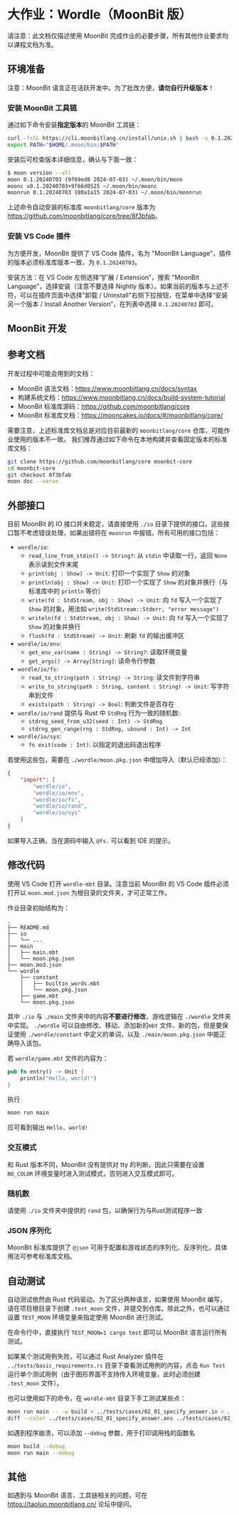 # 大作业：Wordle（MoonBit 版）

请注意：此文档仅描述使用 MoonBit
完成作业的必要步骤，所有其他作业要求均以课程文档为准。

## 环境准备

注意：MoonBit 语言正在活跃开发中。为了批改方便，**请勿自行升级版本**！

### 安装 MoonBit 工具链

通过如下命令安装**指定版本**的 MoonBit 工具链：

```bash
curl -fsSL https://cli.moonbitlang.cn/install/unix.sh | bash -s 0.1.20240703+9f66d0525
export PATH="$HOME/.moon/bin:$PATH"
```

安装后可检查版本详细信息，确认与下面一致：

```bash
$ moon version --all
moon 0.1.20240703 (9f69ed8 2024-07-03) ~/.moon/bin/moon
moonc v0.1.20240703+9f66d0525 ~/.moon/bin/moonc
moonrun 0.1.20240703 (80a1a15 2024-07-03) ~/.moon/bin/moonrun
```

上述命令自动安装的标准库 `moonbitlang/core` 版本为
<https://github.com/moonbitlang/core/tree/8f3bfab>。

### 安装 VS Code 插件

为方便开发，MoonBit 提供了 VS Code 插件，名为 "MoonBit
Language"，插件的版本必须标准库版本一致，为 `0.1.20240703`。

安装方法：在 VS Code 左侧选择“扩展 / Extension”，搜索 "MoonBit
Language"，选择安装（注意不要选择 Nightly
版本）。如果当前的版本与上述不符，可以在插件页面中选择"卸载 /
Uninstall"右侧下拉按钮，在菜单中选择“安装另一个版本 / Install Another
Version”，在列表中选择 `0.1.20240703` 即可。

## MoonBit 开发

## 参考文档

开发过程中可能会用到的文档：

- MoonBit 语法文档：<https://www.moonbitlang.cn/docs/syntax>
- 构建系统文档：<https://www.moonbitlang.cn/docs/build-system-tutorial>
- MoonBit 标准库源码：<https://github.com/moonbitlang/core>
- MoonBit 标准库文档：<https://mooncakes.io/docs/#/moonbitlang/core/>

需要注意，上述标准库文档总是对应目前最新的 `moonbitlang/core`
仓库，可能作业使用的版本不一致。
我们推荐通过如下命令在本地构建并查看固定版本的标准库文档：

```bash
git clone https://github.com/moonbitlang/core moonbit-core
cd moonbit-core
git checkout 8f3bfab
moon doc --serve
```

## 外部接口

目前 MoonBit 的 IO 接口并未稳定，请直接使用 `./io`
目录下提供的接口，这些接口暂不考虑错误处理，如果出错将在 `moonrun`
中报错。所有可用的接口包括：

- `wordle/io`:
  - `read_line_from_stdin() -> String?`: 从 `stdin` 中读取一行，返回 `None`
    表示读到文件末尾
  - `print(obj : Show) -> Unit`: 打印一个实现了 `Show` 的对象
  - `println(obj : Show) -> Unit`: 打印一个实现了 `Show` 的对象并换行（与标准库中的 `println` 等价）
  - `write(fd : StdStream, obj : Show) -> Unit`: 向 `fd` 写入一个实现了 `Show`
    的对象，用法如 `write(StdStream::Stderr, "error message")`
  - `writeln(fd : StdStream, obj : Show) -> Unit`: 向 `fd` 写入一个实现了 `Show`
    的对象并换行
  - `flush(fd : StdStream) -> Unit`: 刷新 `fd` 的输出缓冲区
- `wordle/io/env`:
  - `get_env_var(name : String) -> String?`: 读取环境变量
  - `get_args() -> Array[String]`: 读命令行参数
- `wordle/io/fs`:
  - `read_to_string(path : String) -> String`: 读文件到字符串
  - `write_to_string(path : String, content : String) -> Unit`: 写字符串到文件
  - `exists(path : String) -> Bool`: 判断文件是否存在
- `wordle/io/rand` 提供与 Rust 中 `StdRng` 行为一致的随机数:
  - `stdrng_seed_from_u32(seed : Int) -> StdRng`
  - `stdrng_gen_range(rng : StdRng, ubound : Int) -> Int`
- `wordle/io/sys`:
  - `fn exit(code : Int)`: 以指定的退出码退出程序

若使用这些包，需要在 `./wordle/moon.pkg.json` 中增加导入（默认已经添加）：

```json
{
    "import": [
        "wordle/io",
        "wordle/io/env",
        "wordle/io/fs",
        "wordle/io/rand",
        "wordle/io/sys"
    ]
}
```

如果导入正确，当在源码中输入 `@fs.` 可以看到 IDE 的提示。

## 修改代码

使用 VS Code 打开 `wordle-mbt` 目录。注意当前 MoonBit 的 VS Code 插件必须打开以
`moon.mod.json` 为根目录的文件夹，才可正常工作。

作业目录初始结构为：

```text
.
├── README.md
├── io
│   └── ...
├── main
│   ├── main.mbt
│   └── moon.pkg.json
├── moon.mod.json
└── wordle
    ├── constant
    │   ├── builtin_words.mbt
    │   └── moon.pkg.json
    ├── game.mbt
    └── moon.pkg.json
```

其中 `./io` 与 `./main` 文件夹中的内容**不要进行修改**，游戏逻辑在 `./wordle`
文件夹中实现。 `./wordle` 可以自由修改、移动、添加新的`mbt`
文件、新的包，但是要保证使用 `./wordle/constant` 中定义的单词，以及
`./main/moon.pkg.json` 中能正确导入该包。

若 `wordle/game.mbt` 文件的内容为：

```rust
pub fn entry() -> Unit {
    println("Hello, world!")
}
```

执行

```bash
moon run main
```

应可看到输出 `Hello, world!`

### 交互模式

和 Rust 版本不同，MoonBit 没有提供对 tty 的判断。因此只需要在设置 `NO_COLOR`
环境变量时进入测试模式，否则进入交互模式即可。

### 随机数

请使用 `./io` 文件夹中提供的 `rand` 包，以确保行为与Rust测试程序一致

### JSON 序列化

MoonBit 标准库提供了 `@json`
可用于配置和游戏状态的序列化、反序列化，具体用法可参考标准库文档。

## 自动测试

自动测试依然由 Rust 代码驱动。为了区分两种语言，如果使用 MoonBit
编写，请在项目根目录下创建 `.test_moon`
文件，并提交到仓库。除此之外，也可以通过设置 `TEST_MOON` 环境变量来指定使用
MoonBit 进行测试。

在命令行中，直接执行 `TEST_MOON=1 cargo test` 即可以 MoonBit 语言运行所有测试。

如果某个测试用例失败，可以通过 Rust Analyzer 插件在
`../tests/basic_requirements.rs` 目录下查看测试用例的内容，点击 `Run Test`
运行单个测试用例（由于图形界面不支持传入环境变量，此时必须创建 `.test_moon`
文件）。

也可以使用如下的命令，在 `wordle-mbt` 目录下手工测试某些点：

```bash
moon run main -- -w build < ../tests/cases/02_01_specify_answer.in > ../tests/cases/02_01_specify_answer.out
diff --color ../tests/cases/02_01_specify_answer.ans ../tests/cases/02_01_specify_answer.out
```

如遇到程序崩溃，可以添加 `--debug` 参数，用于打印调用栈的函数名

```bash
moon build --debug
moon run main --debug
```

## 其他

如遇到与 MoonBit 语言、工具链相关的问题，可在 <https://taolun.moonbitlang.cn/>
论坛中提问。
